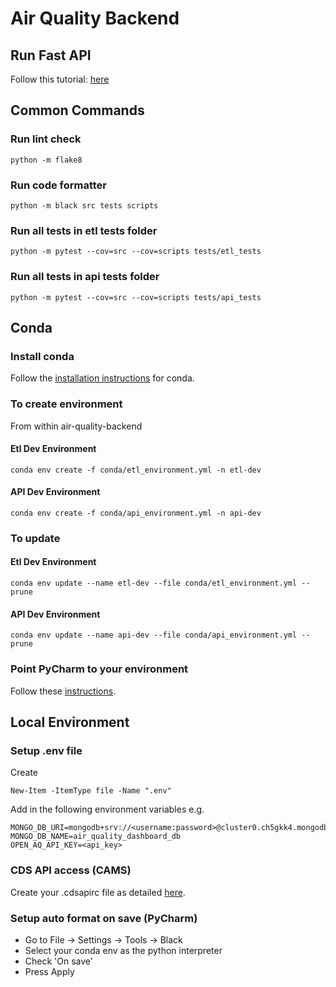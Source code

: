 # Air Quality Backend

## Run Fast API
Follow this tutorial: [here](docs/run_fast_api_tutorial.md)

## Common Commands

### Run lint check
`python -m flake8`

### Run code formatter
`python -m black src tests scripts`

### Run all tests in etl tests folder
`python -m pytest --cov=src --cov=scripts tests/etl_tests`

### Run all tests in api tests folder
`python -m pytest --cov=src --cov=scripts tests/api_tests`

## Conda

### Install conda
Follow the [installation instructions](https://docs.anaconda.com/free/miniconda/) for conda.

### To create environment
From within air-quality-backend
#### Etl Dev Environment
`conda env create -f conda/etl_environment.yml -n etl-dev`
#### API Dev Environment
`conda env create -f conda/api_environment.yml -n api-dev`

### To update
#### Etl Dev Environment
`conda env update --name etl-dev --file conda/etl_environment.yml --prune`
#### API Dev Environment
`conda env update --name api-dev --file conda/api_environment.yml --prune`

### Point PyCharm to your environment
Follow these [instructions](https://www.jetbrains.com/help/pycharm/conda-support-creating-conda-virtual-environment.html#conda-requirements).


## Local Environment

### Setup .env file

Create

`New-Item -ItemType file -Name ".env"`

Add in the following environment variables e.g.
```
MONGO_DB_URI=mongodb+srv://<username:password>@cluster0.ch5gkk4.mongodb.net/
MONGO_DB_NAME=air_quality_dashboard_db
OPEN_AQ_API_KEY=<api_key>
```

### CDS API access (CAMS)
Create your .cdsapirc file as detailed [here](https://ads.atmosphere.copernicus.eu/api-how-to).

### Setup auto format on save (PyCharm)

- Go to File -> Settings -> Tools -> Black
- Select your conda env as the python interpreter
- Check 'On save'
- Press Apply


